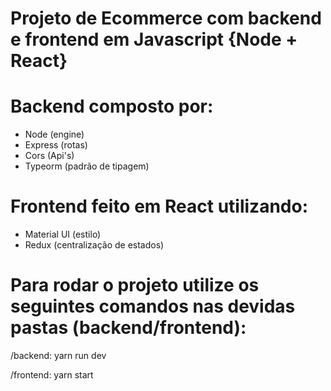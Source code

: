 # Projeto de Ecommerce com backend e frontend em Javascript {Node + React}

# Backend composto por:

- Node (engine)
- Express (rotas)
- Cors (Api's)
- Typeorm (padrão de tipagem)

# Frontend feito em React utilizando:

- Material UI (estilo)
- Redux (centralização de estados)

# Para rodar o projeto utilize os seguintes comandos nas devidas pastas (backend/frontend):

/backend: yarn run dev

/frontend: yarn start